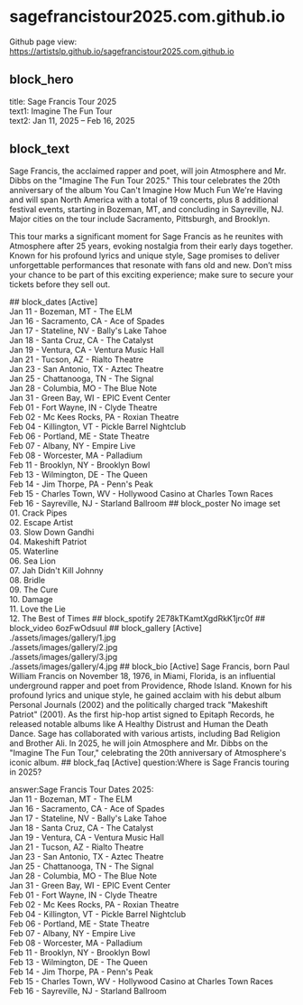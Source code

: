 # sagefrancistour2025.com.github.io
Github page view: https://artistslp.github.io/sagefrancistour2025.com.github.io
## block_hero
title: Sage Francis Tour 2025<br>text1: Imagine The Fun Tour<br>text2: Jan 11, 2025 – Feb 16, 2025
## block_text
<p>Sage Francis, the acclaimed rapper and poet, will join Atmosphere and Mr. Dibbs on the "Imagine The Fun Tour 2025." This tour celebrates the 20th anniversary of the album You Can't Imagine How Much Fun We're Having and will span North America with a total of 19 concerts, plus 8 additional festival events, starting in Bozeman, MT, and concluding in Sayreville, NJ. Major cities on the tour include Sacramento, Pittsburgh, and Brooklyn.</p><p>This tour marks a significant moment for Sage Francis as he reunites with Atmosphere after 25 years, evoking nostalgia from their early days together. Known for his profound lyrics and unique style, Sage promises to deliver unforgettable performances that resonate with fans old and new. Don’t miss your chance to be part of this exciting experience; make sure to secure your tickets before they sell out.</p>
## block_dates [Active]
<br>Jan 11 - Bozeman, MT - The ELM<br>Jan 16 - Sacramento, CA - Ace of Spades<br>Jan 17 - Stateline, NV - Bally's Lake Tahoe<br>Jan 18 - Santa Cruz, CA - The Catalyst<br>Jan 19 - Ventura, CA - Ventura Music Hall<br>Jan 21 - Tucson, AZ - Rialto Theatre<br>Jan 23 - San Antonio, TX - Aztec Theatre<br>Jan 25 - Chattanooga, TN - The Signal<br>Jan 28 - Columbia, MO - The Blue Note<br>Jan 31 - Green Bay, WI - EPIC Event Center<br>Feb 01 - Fort Wayne, IN - Clyde Theatre<br>Feb 02 - Mc Kees Rocks, PA - Roxian Theatre<br>Feb 04 - Killington, VT - Pickle Barrel Nightclub<br>Feb 06 - Portland, ME - State Theatre<br>Feb 07 - Albany, NY - Empire Live<br>Feb 08 - Worcester, MA - Palladium<br>Feb 11 - Brooklyn, NY - Brooklyn Bowl<br>Feb 13 - Wilmington, DE - The Queen<br>Feb 14 - Jim Thorpe, PA - Penn's Peak<br>Feb 15 - Charles Town, WV - Hollywood Casino at Charles Town Races<br>Feb 16 - Sayreville, NJ - Starland Ballroom
## block_poster
No image set<br>01. Crack Pipes<br>02. Escape Artist<br>03. Slow Down Gandhi<br>04. Makeshift Patriot<br>05. Waterline<br>06. Sea Lion<br>07. Jah Didn't Kill Johnny<br>08. Bridle<br>09. The Cure<br>10. Damage<br>11. Love the Lie<br>12. The Best of Times
## block_spotify
2E78kTKamtXgdRkK1jrc0f
## block_video
6ozFwOdsuuI
## block_gallery [Active]<br>./assets/images/gallery/1.jpg<br>./assets/images/gallery/2.jpg<br>./assets/images/gallery/3.jpg<br>./assets/images/gallery/4.jpg
## block_bio [Active]
Sage Francis, born Paul William Francis on November 18, 1976, in Miami, Florida, is an influential underground rapper and poet from Providence, Rhode Island. Known for his profound lyrics and unique style, he gained acclaim with his debut album Personal Journals (2002) and the politically charged track "Makeshift Patriot" (2001). As the first hip-hop artist signed to Epitaph Records, he released notable albums like A Healthy Distrust and Human the Death Dance. Sage has collaborated with various artists, including Bad Religion and Brother Ali. In 2025, he will join Atmosphere and Mr. Dibbs on the "Imagine The Fun Tour," celebrating the 20th anniversary of Atmosphere's iconic album.
## block_faq [Active]
question:Where is Sage Francis touring in 2025?

answer:Sage Francis Tour Dates 2025:<br>Jan 11 - Bozeman, MT - The ELM<br>Jan 16 - Sacramento, CA - Ace of Spades<br>Jan 17 - Stateline, NV - Bally's Lake Tahoe<br>Jan 18 - Santa Cruz, CA - The Catalyst<br>Jan 19 - Ventura, CA - Ventura Music Hall<br>Jan 21 - Tucson, AZ - Rialto Theatre<br>Jan 23 - San Antonio, TX - Aztec Theatre<br>Jan 25 - Chattanooga, TN - The Signal<br>Jan 28 - Columbia, MO - The Blue Note<br>Jan 31 - Green Bay, WI - EPIC Event Center<br>Feb 01 - Fort Wayne, IN - Clyde Theatre<br>Feb 02 - Mc Kees Rocks, PA - Roxian Theatre<br>Feb 04 - Killington, VT - Pickle Barrel Nightclub<br>Feb 06 - Portland, ME - State Theatre<br>Feb 07 - Albany, NY - Empire Live<br>Feb 08 - Worcester, MA - Palladium<br>Feb 11 - Brooklyn, NY - Brooklyn Bowl<br>Feb 13 - Wilmington, DE - The Queen<br>Feb 14 - Jim Thorpe, PA - Penn's Peak<br>Feb 15 - Charles Town, WV - Hollywood Casino at Charles Town Races<br>Feb 16 - Sayreville, NJ - Starland Ballroom<br>

